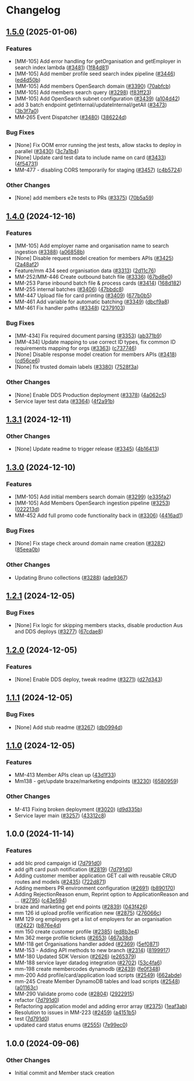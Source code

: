 # Changelog

## [1.5.0](https://github.com/bluelightcard/BlueLightCard-2.0/compare/bluelightcard/members-v1.4.0...bluelightcard/members-v1.5.0) (2025-01-06)


### Features

* [MM-105] Add error handling for getOrganisation and getEmployer in search index lambda ([#3481](https://github.com/bluelightcard/BlueLightCard-2.0/issues/3481)) ([1f84d81](https://github.com/bluelightcard/BlueLightCard-2.0/commit/1f84d8165fc62bbd4dbcae2d0f4de0ce74e12b95))
* [MM-105] Add member profile seed search index pipeline ([#3446](https://github.com/bluelightcard/BlueLightCard-2.0/issues/3446)) ([ed4d50b](https://github.com/bluelightcard/BlueLightCard-2.0/commit/ed4d50bdb6ff52d708ca3b593f7c5166e4ff046a))
* [MM-105] Add members OpenSearch domain ([#3390](https://github.com/bluelightcard/BlueLightCard-2.0/issues/3390)) ([70abfcb](https://github.com/bluelightcard/BlueLightCard-2.0/commit/70abfcbc0b167b0ff0dfd39b3877b69bef2d8ea7))
* [MM-105] Add members search query ([#3298](https://github.com/bluelightcard/BlueLightCard-2.0/issues/3298)) ([f83ff23](https://github.com/bluelightcard/BlueLightCard-2.0/commit/f83ff23c94a1bf8b6250cc8560b9c6bc1875e331))
* [MM-105] Add OpenSearch subnet configuration ([#3439](https://github.com/bluelightcard/BlueLightCard-2.0/issues/3439)) ([a104d42](https://github.com/bluelightcard/BlueLightCard-2.0/commit/a104d42ba16a625c49df5c34bace307dc31335a6))
* add 3 batch endpoint getInternal/updateInternal/getAll ([#3473](https://github.com/bluelightcard/BlueLightCard-2.0/issues/3473)) ([3b3f7a0](https://github.com/bluelightcard/BlueLightCard-2.0/commit/3b3f7a0017ebfe868db9503370b33e63816ebee6))
* MM-265 Event Dispatcher ([#3480](https://github.com/bluelightcard/BlueLightCard-2.0/issues/3480)) ([386224d](https://github.com/bluelightcard/BlueLightCard-2.0/commit/386224d6d17dc80fb049030b541d95242b36b4fe))


### Bug Fixes

* [None] Fix OOM error running the jest tests, allow stacks to deploy in parallel ([#3430](https://github.com/bluelightcard/BlueLightCard-2.0/issues/3430)) ([3c7a1b4](https://github.com/bluelightcard/BlueLightCard-2.0/commit/3c7a1b4ac257fcba8d4ce47af8ad99c4e0b3027f))
* [None] Update card test data to include name on card ([#3433](https://github.com/bluelightcard/BlueLightCard-2.0/issues/3433)) ([4f54731](https://github.com/bluelightcard/BlueLightCard-2.0/commit/4f54731f45c0739e20c5d75a507d5c1fa9a825bf))
* MM-477 - disabling CORS temporarily for staging ([#3457](https://github.com/bluelightcard/BlueLightCard-2.0/issues/3457)) ([c4b5724](https://github.com/bluelightcard/BlueLightCard-2.0/commit/c4b57245a90aebf2a24698b02647876d6a93e7a8))


### Other Changes

* [None] add members e2e tests to PRs ([#3375](https://github.com/bluelightcard/BlueLightCard-2.0/issues/3375)) ([70b5a59](https://github.com/bluelightcard/BlueLightCard-2.0/commit/70b5a59ce91a732a6b2f797d689a4f503ec60804))

## [1.4.0](https://github.com/bluelightcard/BlueLightCard-2.0/compare/bluelightcard/members-v1.3.1...bluelightcard/members-v1.4.0) (2024-12-16)


### Features

* [MM-105] Add employer name and organisation name to search ingestion ([#3388](https://github.com/bluelightcard/BlueLightCard-2.0/issues/3388)) ([a06858b](https://github.com/bluelightcard/BlueLightCard-2.0/commit/a06858b5b71d9cdedd17483e9bbbe09da79dc3bc))
* [None] Disable request model creation for members APIs ([#3425](https://github.com/bluelightcard/BlueLightCard-2.0/issues/3425)) ([2a48af2](https://github.com/bluelightcard/BlueLightCard-2.0/commit/2a48af29f9b4150af54b76e244e40c826cac96ff))
* Feature/mm 434 seed organisation data ([#3313](https://github.com/bluelightcard/BlueLightCard-2.0/issues/3313)) ([2d11c76](https://github.com/bluelightcard/BlueLightCard-2.0/commit/2d11c76549091cab9cb0b9838b10d82d26101fc6))
* MM-252/MM-446 Create outbound batch file ([#3336](https://github.com/bluelightcard/BlueLightCard-2.0/issues/3336)) ([67bd8e0](https://github.com/bluelightcard/BlueLightCard-2.0/commit/67bd8e0fafd53cef35589280d31ced4c78391bb2))
* MM-253 Parse inbound batch file  & process cards ([#3414](https://github.com/bluelightcard/BlueLightCard-2.0/issues/3414)) ([168d182](https://github.com/bluelightcard/BlueLightCard-2.0/commit/168d18273f8eb702c3209cda7a15d53c1d961fcb))
* MM-255 internal batches ([#3406](https://github.com/bluelightcard/BlueLightCard-2.0/issues/3406)) ([47bbdc8](https://github.com/bluelightcard/BlueLightCard-2.0/commit/47bbdc8842dc6d345762984175f3d2329674d196))
* MM-447 Upload file for card printing ([#3409](https://github.com/bluelightcard/BlueLightCard-2.0/issues/3409)) ([677b0b5](https://github.com/bluelightcard/BlueLightCard-2.0/commit/677b0b5b11aecacd845e9c0c4dab74cf8112097e))
* MM-461 Add variable for automatic batching ([#3349](https://github.com/bluelightcard/BlueLightCard-2.0/issues/3349)) ([dbcf9a8](https://github.com/bluelightcard/BlueLightCard-2.0/commit/dbcf9a8915b928bab18431fd2eff20bf8f98e3c1))
* MM-461 Fix handler paths ([#3348](https://github.com/bluelightcard/BlueLightCard-2.0/issues/3348)) ([2379103](https://github.com/bluelightcard/BlueLightCard-2.0/commit/2379103d81230183c371c3d976a44f80f532ac62))


### Bug Fixes

* [MM-434] Fix required document parsing ([#3353](https://github.com/bluelightcard/BlueLightCard-2.0/issues/3353)) ([ab371b9](https://github.com/bluelightcard/BlueLightCard-2.0/commit/ab371b92e0bc6f0416b6cb557c15bd1c4e300fc0))
* [MM-434] Update mapping to use correct ID types, fix common ID requirements mapping for orgs ([#3363](https://github.com/bluelightcard/BlueLightCard-2.0/issues/3363)) ([c737746](https://github.com/bluelightcard/BlueLightCard-2.0/commit/c737746cc49a024afec2b754828fc382ca0ddc76))
* [None] Disable response model creation for members APIs ([#3418](https://github.com/bluelightcard/BlueLightCard-2.0/issues/3418)) ([cd56ce6](https://github.com/bluelightcard/BlueLightCard-2.0/commit/cd56ce6c91446f505db0a4eb60131c528f5d454c))
* [None] fix trusted domain labels ([#3380](https://github.com/bluelightcard/BlueLightCard-2.0/issues/3380)) ([7528f3a](https://github.com/bluelightcard/BlueLightCard-2.0/commit/7528f3a947dc4cdeec8d04d6dd46c059e919650f))


### Other Changes

* [None] Enable DDS Production deployment ([#3378](https://github.com/bluelightcard/BlueLightCard-2.0/issues/3378)) ([4a062c5](https://github.com/bluelightcard/BlueLightCard-2.0/commit/4a062c536038f9434a82a387e8576d97065d08f2))
* Service layer test data ([#3364](https://github.com/bluelightcard/BlueLightCard-2.0/issues/3364)) ([4f2a91b](https://github.com/bluelightcard/BlueLightCard-2.0/commit/4f2a91b27610175b496b13e17e68415ea00fc19f))

## [1.3.1](https://github.com/bluelightcard/BlueLightCard-2.0/compare/bluelightcard/members-v1.3.0...bluelightcard/members-v1.3.1) (2024-12-11)


### Other Changes

* [None] Update readme to trigger release ([#3345](https://github.com/bluelightcard/BlueLightCard-2.0/issues/3345)) ([4b16413](https://github.com/bluelightcard/BlueLightCard-2.0/commit/4b16413c065737f5829beacdb79782dc64f885fb))

## [1.3.0](https://github.com/bluelightcard/BlueLightCard-2.0/compare/bluelightcard/members-v1.2.1...bluelightcard/members-v1.3.0) (2024-12-10)


### Features

* [MM-105] Add initial members search domain ([#3299](https://github.com/bluelightcard/BlueLightCard-2.0/issues/3299)) ([e335fa2](https://github.com/bluelightcard/BlueLightCard-2.0/commit/e335fa2243129236c4f41223ad8e0c9cf723e701))
* [MM-105] Add Members OpenSearch ingestion pipeline ([#3253](https://github.com/bluelightcard/BlueLightCard-2.0/issues/3253)) ([022213d](https://github.com/bluelightcard/BlueLightCard-2.0/commit/022213d56b8ce63dd15cb84fc3de81e801ce5c01))
* MM-452 Add full promo code functionality back in ([#3306](https://github.com/bluelightcard/BlueLightCard-2.0/issues/3306)) ([4416ad1](https://github.com/bluelightcard/BlueLightCard-2.0/commit/4416ad10c6581dd8720e7d8157cfbeef36f3c409))


### Bug Fixes

* [None] Fix stage check around domain name creation ([#3282](https://github.com/bluelightcard/BlueLightCard-2.0/issues/3282)) ([85eea0b](https://github.com/bluelightcard/BlueLightCard-2.0/commit/85eea0b11939b46b948949e7d4d73f0b5a374b0a))


### Other Changes

* Updating Bruno collections ([#3288](https://github.com/bluelightcard/BlueLightCard-2.0/issues/3288)) ([ade9367](https://github.com/bluelightcard/BlueLightCard-2.0/commit/ade9367a9e7428b558436ab29f11096237d3554c))

## [1.2.1](https://github.com/bluelightcard/BlueLightCard-2.0/compare/bluelightcard/members-v1.2.0...bluelightcard/members-v1.2.1) (2024-12-05)


### Bug Fixes

* [None] Fix logic for skipping members stacks, disable production Aus and DDS deploys ([#3277](https://github.com/bluelightcard/BlueLightCard-2.0/issues/3277)) ([67cdae8](https://github.com/bluelightcard/BlueLightCard-2.0/commit/67cdae8843eb64506686cb94fb8eb68812562c95))

## [1.2.0](https://github.com/bluelightcard/BlueLightCard-2.0/compare/bluelightcard/members-v1.1.1...bluelightcard/members-v1.2.0) (2024-12-05)


### Features

* [None] Enable DDS deploy, tweak readme ([#3271](https://github.com/bluelightcard/BlueLightCard-2.0/issues/3271)) ([d27d343](https://github.com/bluelightcard/BlueLightCard-2.0/commit/d27d343777511b07eebfe9978738f4121c992729))

## [1.1.1](https://github.com/bluelightcard/BlueLightCard-2.0/compare/bluelightcard/members-v1.1.0...bluelightcard/members-v1.1.1) (2024-12-05)


### Bug Fixes

* [None] Add stub readme ([#3267](https://github.com/bluelightcard/BlueLightCard-2.0/issues/3267)) ([db0994d](https://github.com/bluelightcard/BlueLightCard-2.0/commit/db0994dbf7a130e676bc4e9e9d2401d386d257a7))

## [1.1.0](https://github.com/bluelightcard/BlueLightCard-2.0/compare/bluelightcard/members-v1.0.0...bluelightcard/members-v1.1.0) (2024-12-05)


### Features

* MM-413 Member APIs clean up ([43d1f33](https://github.com/bluelightcard/BlueLightCard-2.0/commit/43d1f33932a947d192451745321d7663a4949e4c))
* Mm138 - get/update braze/marketing endpoints ([#3230](https://github.com/bluelightcard/BlueLightCard-2.0/issues/3230)) ([6580959](https://github.com/bluelightcard/BlueLightCard-2.0/commit/6580959cb573796fae4aa317248cbb303aa9dc40))


### Other Changes

* M-413 Fixing broken deployment ([#3020](https://github.com/bluelightcard/BlueLightCard-2.0/issues/3020)) ([d9d335b](https://github.com/bluelightcard/BlueLightCard-2.0/commit/d9d335b439f4e343500d73a72a9b688bda37be3f))
* Service layer main ([#3257](https://github.com/bluelightcard/BlueLightCard-2.0/issues/3257)) ([43312c8](https://github.com/bluelightcard/BlueLightCard-2.0/commit/43312c8136fbe265d395e8e56e45004d7b3f9bfb))

## 1.0.0 (2024-11-14)


### Features

* add blc prod campaign id ([7d791d0](https://github.com/bluelightcard/BlueLightCard-2.0/commit/7d791d092ee9735f6b11f9b483a612ae68311434))
* add gift card push notification ([#2819](https://github.com/bluelightcard/BlueLightCard-2.0/issues/2819)) ([7d791d0](https://github.com/bluelightcard/BlueLightCard-2.0/commit/7d791d092ee9735f6b11f9b483a612ae68311434))
* Adding customer member application GET call with reusable CRUD routes and models ([#2435](https://github.com/bluelightcard/BlueLightCard-2.0/issues/2435)) ([722d871](https://github.com/bluelightcard/BlueLightCard-2.0/commit/722d871d091298adc65407d21e3850b788515cad))
* Adding members PR environment configuration ([#2691](https://github.com/bluelightcard/BlueLightCard-2.0/issues/2691)) ([b890170](https://github.com/bluelightcard/BlueLightCard-2.0/commit/b89017012395eb0665f474f6276da3be2ad81287))
* Adding RejectionReason enum, Reprint option to ApplicationReason and … ([#2795](https://github.com/bluelightcard/BlueLightCard-2.0/issues/2795)) ([c43e594](https://github.com/bluelightcard/BlueLightCard-2.0/commit/c43e5946d8c2ba15db080971b661fc25331b3df8))
* braze and marketing get end points ([#2839](https://github.com/bluelightcard/BlueLightCard-2.0/issues/2839)) ([043f426](https://github.com/bluelightcard/BlueLightCard-2.0/commit/043f4267d72c881f237ded1105486d725e4e1320))
* mm 126 id upload profile verification new ([#2875](https://github.com/bluelightcard/BlueLightCard-2.0/issues/2875)) ([276066c](https://github.com/bluelightcard/BlueLightCard-2.0/commit/276066cfa6c005979f07403473a572631693a4aa))
* MM 129 org employers get a list of employers for an organisation ([#2422](https://github.com/bluelightcard/BlueLightCard-2.0/issues/2422)) ([b876e4d](https://github.com/bluelightcard/BlueLightCard-2.0/commit/b876e4d272045a074ff5a5282083be4180c86927))
* mm 150 create customer profile ([#2385](https://github.com/bluelightcard/BlueLightCard-2.0/issues/2385)) ([ed8b3e4](https://github.com/bluelightcard/BlueLightCard-2.0/commit/ed8b3e4c2af98833354ae0d3dcfdf5c9a7ee9d51))
* Mm 362 merge profile tickets ([#2653](https://github.com/bluelightcard/BlueLightCard-2.0/issues/2653)) ([467a38d](https://github.com/bluelightcard/BlueLightCard-2.0/commit/467a38df1a46d1bc515500b912297452274d30ae))
* MM-118 get Organisations handler added ([#2369](https://github.com/bluelightcard/BlueLightCard-2.0/issues/2369)) ([5ef0871](https://github.com/bluelightcard/BlueLightCard-2.0/commit/5ef08714f88b842d2a01fbc0af4299078b27ff50))
* MM-153 - Adding API methods to new branch ([#2314](https://github.com/bluelightcard/BlueLightCard-2.0/issues/2314)) ([8199917](https://github.com/bluelightcard/BlueLightCard-2.0/commit/81999178a050bd5341f8ea00a2cb060b499c8be1))
* MM-180 Updated SDK Version ([#2626](https://github.com/bluelightcard/BlueLightCard-2.0/issues/2626)) ([e265379](https://github.com/bluelightcard/BlueLightCard-2.0/commit/e265379aad8f7a5ed312b771687b125acf73cb17))
* MM-188 service layer datadog integration ([#2702](https://github.com/bluelightcard/BlueLightCard-2.0/issues/2702)) ([53c4fa6](https://github.com/bluelightcard/BlueLightCard-2.0/commit/53c4fa6e34ea645dbb70d4affb7c0cdc3dce2fd1))
* mm-198 create membercodes dynamodb ([#2439](https://github.com/bluelightcard/BlueLightCard-2.0/issues/2439)) ([fe0f348](https://github.com/bluelightcard/BlueLightCard-2.0/commit/fe0f3489c6667e9db9672e3fa6671a3e23c9073d))
* mm-200 Add profile/card/application load scripts ([#2549](https://github.com/bluelightcard/BlueLightCard-2.0/issues/2549)) ([662abde](https://github.com/bluelightcard/BlueLightCard-2.0/commit/662abde05b957a85563b14fdac3e43376867a7b0))
* mm-245 Create Member DynamoDB tables and load scripts ([#2548](https://github.com/bluelightcard/BlueLightCard-2.0/issues/2548)) ([a01163c](https://github.com/bluelightcard/BlueLightCard-2.0/commit/a01163c99c18928c1dd2ae54a132da3f15cfcbcf))
* MM-290 Validate promo code ([#2804](https://github.com/bluelightcard/BlueLightCard-2.0/issues/2804)) ([2922915](https://github.com/bluelightcard/BlueLightCard-2.0/commit/29229157eb16538ce1935dd4c81e5abffeef3114))
* refactor ([7d791d0](https://github.com/bluelightcard/BlueLightCard-2.0/commit/7d791d092ee9735f6b11f9b483a612ae68311434))
* Refactoring application model and adding error array ([#2375](https://github.com/bluelightcard/BlueLightCard-2.0/issues/2375)) ([1eaf3ab](https://github.com/bluelightcard/BlueLightCard-2.0/commit/1eaf3ab9d1368599b0301328496d6d6be1c0a71d))
* Resolution to issues in MM-223 ([#2459](https://github.com/bluelightcard/BlueLightCard-2.0/issues/2459)) ([a4151b5](https://github.com/bluelightcard/BlueLightCard-2.0/commit/a4151b531350f8fcfcd915c8a18c9736c931cb29))
* test ([7d791d0](https://github.com/bluelightcard/BlueLightCard-2.0/commit/7d791d092ee9735f6b11f9b483a612ae68311434))
* updated card status enums ([#2555](https://github.com/bluelightcard/BlueLightCard-2.0/issues/2555)) ([7e99ec0](https://github.com/bluelightcard/BlueLightCard-2.0/commit/7e99ec0570039ce87bbe27e34a8626c1404b6b6f))

## 1.0.0 (2024-09-06)

### Other Changes

* Initial commit and Member stack creation
